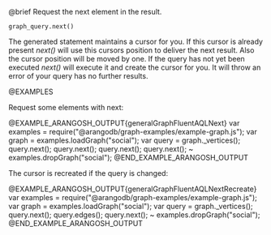 

@brief Request the next element in the result.

`graph_query.next()`

The generated statement maintains a cursor for you.
If this cursor is already present *next()* will
use this cursors position to deliver the next result.
Also the cursor position will be moved by one.
If the query has not yet been executed *next()*
will execute it and create the cursor for you.
It will throw an error of your query has no further results.

@EXAMPLES

Request some elements with next:

@EXAMPLE_ARANGOSH_OUTPUT{generalGraphFluentAQLNext}
  var examples = require("@arangodb/graph-examples/example-graph.js");
  var graph = examples.loadGraph("social");
  var query = graph._vertices();
  query.next();
  query.next();
  query.next();
  query.next();
~ examples.dropGraph("social");
@END_EXAMPLE_ARANGOSH_OUTPUT

The cursor is recreated if the query is changed:

@EXAMPLE_ARANGOSH_OUTPUT{generalGraphFluentAQLNextRecreate}
  var examples = require("@arangodb/graph-examples/example-graph.js");
  var graph = examples.loadGraph("social");
  var query = graph._vertices();
  query.next();
  query.edges();
  query.next();
~ examples.dropGraph("social");
@END_EXAMPLE_ARANGOSH_OUTPUT

